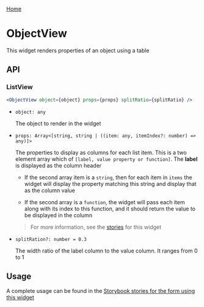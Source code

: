 [Home](../README.md)

# ObjectView

This widget renders properties of an object using a table

## API

### ListView

```jsx
<ObjectView object={object} props={props} splitRatio={splitRatio} />
```

-   `object: any`

    The object to render in the widget

-   `props: Array<[string, string | ((item: any, itemIndex?: number) => any)]>`

    The properties to display as columns for each list item. This is a two element array which
    of `[label, value property or function]`. The **label** is displayed as the column header

    -   If the second array item is a `string`, then for each item in `items` the widget will
        display the property matching this string and display that as the column value

    -   If the second array is a `function`, the widget will pass each item along with its index
        to this function, and it should return the value to be displayed in the column

    > For more information, see the [stories](../src/list/object-view/index.stories.tsx) for this
    > widget

-   `splitRation?: number = 0.3`

    The width ratio of the label column to the value column. It ranges from 0 to 1

## Usage

A complete usage can be found in the [Storybook stories for the form using this widget](../src/list/list-view/index.stories.tsx)
